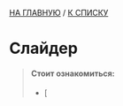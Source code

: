 [НА ГЛАВНУЮ](../../README.md) / [К СПИСКУ](../elem_of_interface.md)

# Слайдер


> #### Стоит ознакомиться:
>
> - [